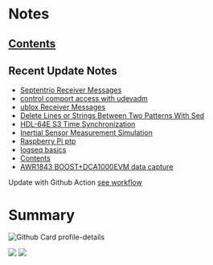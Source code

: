 <!--
**dino920135/dino920135** is a ✨ _special_ ✨ repository because its `README.md` (this file) appears on your GitHub profile.
-->
<!-- # About me -->
# Notes
## [Contents](https://dino920135.github.io/Notes/#/page/contents)
## Recent Update Notes
<!-- BLOG-POST-LIST:START -->
- [Septentrio Receiver Messages](https://dino920135.github.io/Notes//#/page/Septentrio%20Receiver%20Messages)
- [control comport access with udevadm](https://dino920135.github.io/Notes//#/page/control%20comport%20access%20with%20udevadm)
- [ublox Receiver Messages](https://dino920135.github.io/Notes//#/page/ublox%20Receiver%20Messages)
- [Delete Lines or Strings Between Two Patterns With Sed](https://dino920135.github.io/Notes//#/page/Delete%20Lines%20or%20Strings%20Between%20Two%20Patterns%20With%20Sed)
- [HDL-64E S3 Time Synchronization](https://dino920135.github.io/Notes//#/page/HDL-64E%20S3%20Time%20Synchronization)
- [Inertial Sensor Measurement Simulation](https://dino920135.github.io/Notes//#/page/Inertial%20Sensor%20Measurement%20Simulation)
- [Raspberry Pi ptp](https://dino920135.github.io/Notes//#/page/Raspberry%20Pi%20ptp)
- [logseq basics](https://dino920135.github.io/Notes//#/page/logseq%20basics)
- [Contents](https://dino920135.github.io/Notes//#/page/Contents)
- [AWR1843 BOOST+DCA1000EVM data capture](https://dino920135.github.io/Notes//#/page/AWR1843%20BOOST+DCA1000EVM%20data%20capture)
<!-- BLOG-POST-LIST:END -->

Update with Github Action [see workflow](https://github.com/dino920135/dino920135/tree/main/.github/workflows)

# Summary
![Github Card profile-details](http://github-profile-summary-cards.vercel.app/api/cards/profile-details?username=dino920135&theme=github_dark)

![](http://github-profile-summary-cards.vercel.app/api/cards/stats?username=dino920135&theme=github_dark) ![](http://github-profile-summary-cards.vercel.app/api/cards/repos-per-language?username=dino920135&theme=github_dark)
